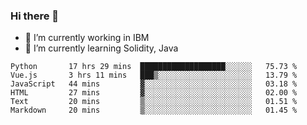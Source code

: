 ### Hi there 👋

<!--
**mathcodeman/mathcodeman** is a ✨ _special_ ✨ repository because its `README.md` (this file) appears on your GitHub profile.

Here are some ideas to get you started:

- 🔭 I’m currently working on ...
- 🌱 I’m currently learning ...
- 👯 I’m looking to collaborate on ...
- 🤔 I’m looking for help with ...
- 💬 Ask me about ...
- 📫 How to reach me: ...
- 😄 Pronouns: ...
- ⚡ Fun fact: ...
-->

- 🔭 I’m currently working in IBM
- 🌱 I’m currently learning Solidity, Java

<!--START_SECTION:waka-->

```text
Python       17 hrs 29 mins  ███████████████████░░░░░░   75.73 %
Vue.js       3 hrs 11 mins   ███▒░░░░░░░░░░░░░░░░░░░░░   13.79 %
JavaScript   44 mins         ▓░░░░░░░░░░░░░░░░░░░░░░░░   03.18 %
HTML         27 mins         ▓░░░░░░░░░░░░░░░░░░░░░░░░   02.00 %
Text         20 mins         ▒░░░░░░░░░░░░░░░░░░░░░░░░   01.51 %
Markdown     20 mins         ▒░░░░░░░░░░░░░░░░░░░░░░░░   01.45 %
```

<!--END_SECTION:waka-->
